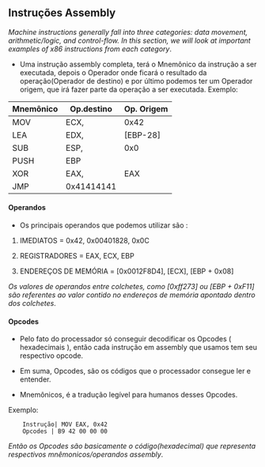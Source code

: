 ## Instruções Assembly

_Machine instructions generally fall into three categories: data movement, arithmetic/logic, and control-flow. In this section, we will look at important examples of x86 instructions from each category_.

- Uma instrução assembly completa, terá o Mnemônico da instrução a ser executada, depois o Operador onde ficará o resultado da operação(Operador de destino) e por último podemos ter um Operador origem, que irá fazer parte da operação a ser executada. Exemplo:


Mnemônico   | Op.destino  | Op. Origem 
----------- | ----------- |------------
MOV	        | ECX,        | 0x42	
LEA	        | EDX,		  | [EBP-28]
SUB	        | ESP,		  | 0x0
PUSH        | EBP 		  | 
XOR	        | EAX,		  | EAX
JMP	        | 0x41414141  |


#### Operandos

- Os principais operandos que podemos utilizar são :

1. IMEDIATOS = 0x42, 0x00401828, 0x0C

2. REGISTRADORES = EAX, ECX, EBP

3. ENDEREÇOS DE MEMÓRIA = [0x0012F8D4], [ECX], [EBP + 0x08]

_Os valores de operandos entre colchetes, como [0xff273] ou [EBP + 0xF11] são referentes ao valor contido no endereços de memória apontado dentro dos colchetes_.

#### Opcodes 

- Pelo fato do processador só conseguir decodificar os Opcodes ( hexadecimais ), então cada instrução em assembly que usamos tem seu respectivo opcode.

- Em suma, Opcodes, são os códigos que o processador consegue ler e entender.
- Mnemônicos, é a tradução legível para humanos desses Opcodes.

Exemplo:

		Instrução| MOV EAX, 0x42
		Opcodes | B9 42 00 00 00

_Então os Opcodes são basicamente o código(hexadecimal) que representa respectivos mnêmonicos/operandos assembly_.


